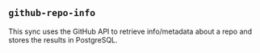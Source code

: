 ## `github-repo-info`

This sync uses the GitHub API to retrieve info/metadata about a repo and stores the results in PostgreSQL.
